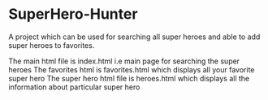 # SuperHero-Hunter

A project which can be used for searching all super heroes and able to add super heroes to favorites.

The main html file is index.html i.e main page for searching the super heroes
The favorites html is favorites.html which displays all your favorite super hero
The super hero html file is heroes.html which displays all the information about particular super hero
